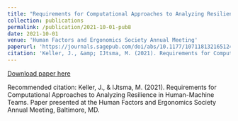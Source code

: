 ```yaml
---
title: "Requirements for Computational Approaches to Analyzing Resilience in Human-Machine Teams"
collection: publications
permalink: /publication/2021-10-01-pub8
date: 2021-10-01
venue: 'Human Factors and Ergonomics Society Annual Meeting'
paperurl: 'https://journals.sagepub.com/doi/abs/10.1177/1071181321651248'
citation: 'Keller, J., &amp; IJtsma, M. (2021). Requirements for Computational Approaches to Analyzing Resilience in Human-Machine Teams. Paper presented at the Human Factors and Ergonomics Society Annual Meeting, Baltimore, MD.'
---
```


<a href='https://journals.sagepub.com/doi/abs/10.1177/1071181321651248'>Download paper here</a>

Recommended citation: Keller, J., & IJtsma, M. (2021). Requirements for Computational Approaches to Analyzing Resilience in Human-Machine Teams. Paper presented at the Human Factors and Ergonomics Society Annual Meeting, Baltimore, MD.